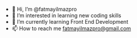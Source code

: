 - 👋 Hi, I’m @fatmayilmazpro
- 👀 I’m interested in learning new coding skills
- 🌱 I’m currently learning Front End Development
- 📫 How to reach me fatmayilmazpro@gmail.com

<!---
fatmayilmazpro/fatmayilmazpro is a ✨ special ✨ repository because its `README.md` (this file) appears on your GitHub profile.
You can click the Preview link to take a look at your changes.
--->
